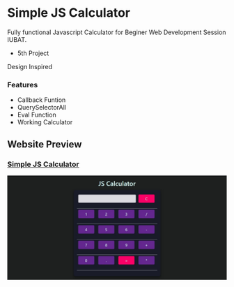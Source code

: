 # Simple JS Calculator
Fully functional Javascript Calculator for Beginer Web Development Session IUBAT.
- 5th Project

Design Inspired

### Features
- Callback Funtion
- QuerySelectorAll
- Eval Function
- Working Calculator 

## Website Preview
### [Simple JS Calculator](https://shz-code.github.io/simple-js-calculator/)
![Simple JS Calculator](./website-preview.jpeg)
